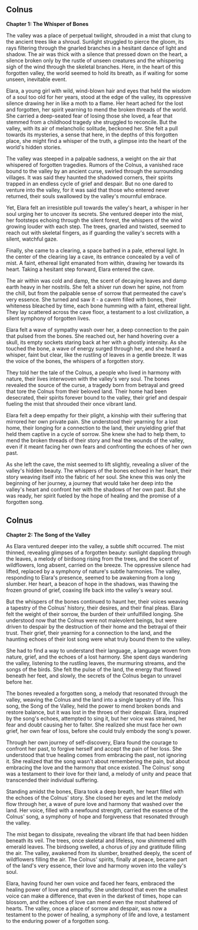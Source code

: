 ## Colnus

**Chapter 1: The Whisper of Bones**

The valley was a place of perpetual twilight, shrouded in a mist that clung to the ancient trees like a shroud.  Sunlight struggled to pierce the gloom, its rays filtering through the gnarled branches in a hesitant dance of light and shadow.  The air was thick with a silence that pressed down on the heart, a silence broken only by the rustle of unseen creatures and the whispering sigh of the wind through the skeletal branches.  Here, in the heart of this forgotten valley, the world seemed to hold its breath, as if waiting for some unseen, inevitable event.

Elara, a young girl with wild, wind-blown hair and eyes that held the wisdom of a soul too old for her years, stood at the edge of the valley, its oppressive silence drawing her in like a moth to a flame.  Her heart ached for the lost and forgotten, her spirit yearning to mend the broken threads of the world.  She carried a deep-seated fear of losing those she loved, a fear that stemmed from a childhood tragedy she struggled to reconcile.  But the valley, with its air of melancholic solitude, beckoned her.  She felt a pull towards its mysteries, a sense that here, in the depths of this forgotten place, she might find a whisper of the truth, a glimpse into the heart of the world's hidden stories.

The valley was steeped in a palpable sadness, a weight on the air that whispered of forgotten tragedies.  Rumors of the Colnus, a vanished race bound to the valley by an ancient curse, swirled through the surrounding villages.  It was said they haunted the shadowed corners, their spirits trapped in an endless cycle of grief and despair.  But no one dared to venture into the valley, for it was said that those who entered never returned, their souls swallowed by the valley's mournful embrace. 

Yet, Elara felt an irresistible pull towards the valley's heart, a whisper in her soul urging her to uncover its secrets.  She ventured deeper into the mist, her footsteps echoing through the silent forest, the whispers of the wind growing louder with each step.  The trees, gnarled and twisted, seemed to reach out with skeletal fingers, as if guarding the valley's secrets with a silent, watchful gaze.

Finally, she came to a clearing, a space bathed in a pale, ethereal light.  In the center of the clearing lay a cave, its entrance concealed by a veil of mist.  A faint, ethereal light emanated from within, drawing her towards its heart.  Taking a hesitant step forward, Elara entered the cave. 

The air within was cold and damp, the scent of decaying leaves and damp earth heavy in her nostrils.  She felt a shiver run down her spine, not from the chill, but from the palpable sense of sorrow that permeated the cave's very essence.  She turned and saw it - a cavern filled with bones, their whiteness bleached by time, each bone humming with a faint, ethereal light.  They lay scattered across the cave floor, a testament to a lost civilization, a silent symphony of forgotten lives. 

Elara felt a wave of sympathy wash over her, a deep connection to the pain that pulsed from the bones.  She reached out, her hand hovering over a skull, its empty sockets staring back at her with a ghostly intensity.  As she touched the bone, a wave of energy surged through her, and she heard a whisper, faint but clear, like the rustling of leaves in a gentle breeze.  It was the voice of the bones, the whispers of a forgotten story. 

They told her the tale of the Colnus, a people who lived in harmony with nature, their lives interwoven with the valley's very soul.  The bones revealed the source of the curse, a tragedy born from betrayal and greed that tore the Colnus from their beloved land.  Their home had been desecrated, their spirits forever bound to the valley, their grief and despair fueling the mist that shrouded their once vibrant land. 

Elara felt a deep empathy for their plight, a kinship with their suffering that mirrored her own private pain.  She understood their yearning for a lost home, their longing for a connection to the land, their unyielding grief that held them captive in a cycle of sorrow.  She knew she had to help them, to mend the broken threads of their story and heal the wounds of the valley, even if it meant facing her own fears and confronting the echoes of her own past.

As she left the cave, the mist seemed to lift slightly, revealing a sliver of the valley's hidden beauty.  The whispers of the bones echoed in her heart, their story weaving itself into the fabric of her soul.  She knew this was only the beginning of her journey, a journey that would take her deep into the valley's heart and confront her with the shadows of her own past.  But she was ready, her spirit fueled by the hope of healing and the promise of a forgotten song. 


## Colnus

**Chapter 2: The Song of the Valley**

As Elara ventured deeper into the valley, a subtle shift occurred. The mist thinned, revealing glimpses of a forgotten beauty:  sunlight dappling through the leaves, a melody of birdsong rising from the trees, and the scent of wildflowers, long absent, carried on the breeze.  The oppressive silence had lifted, replaced by a symphony of nature's subtle harmonies.  The valley, responding to Elara's presence, seemed to be awakening from a long slumber.  Her heart, a beacon of hope in the shadows, was thawing the frozen ground of grief, coaxing life back into the valley's weary soul.

But the whispers of the bones continued to haunt her, their voices weaving a tapestry of the Colnus' history, their desires, and their final pleas.  Elara felt the weight of their sorrow, the burden of their unfulfilled longing.  She understood now that the Colnus were not malevolent beings, but were driven to despair by the destruction of their home and the betrayal of their trust.  Their grief, their yearning for a connection to the land, and the haunting echoes of their lost song were what truly bound them to the valley. 

She had to find a way to understand their language, a language woven from nature, grief, and the echoes of a lost harmony.  She spent days wandering the valley, listening to the rustling leaves, the murmuring streams, and the songs of the birds.  She felt the pulse of the land, the energy that flowed beneath her feet, and slowly, the secrets of the Colnus began to unravel before her. 

The bones revealed a forgotten song, a melody that resonated through the valley, weaving the Colnus and the land into a single tapestry of life.  This song, the Song of the Valley, held the power to mend broken bonds and restore balance, but it was lost in the throes of their despair.  Elara, inspired by the song's echoes, attempted to sing it, but her voice was strained, her fear and doubt causing her to falter.  She realized she must face her own grief, her own fear of loss, before she could truly embody the song's power. 

Through her own journey of self-discovery, Elara found the courage to confront her past, to forgive herself and accept the pain of her loss.  She understood that true healing comes from embracing the past, not ignoring it.  She realized that the song wasn't about remembering the pain, but about embracing the love and the harmony that once existed.  The Colnus' song was a testament to their love for their land, a melody of unity and peace that transcended their individual suffering. 

Standing amidst the bones, Elara took a deep breath, her heart filled with the echoes of the Colnus' story.  She closed her eyes and let the melody flow through her, a wave of pure love and harmony that washed over the land.  Her voice, filled with a newfound strength, carried the essence of the Colnus' song, a symphony of hope and forgiveness that resonated through the valley.

The mist began to dissipate, revealing the vibrant life that had been hidden beneath its veil.  The trees, once skeletal and lifeless, now shimmered with emerald leaves.  The birdsong swelled, a chorus of joy and gratitude filling the air.  The valley, awakened from its slumber, breathed deeply, the scent of wildflowers filling the air.  The Colnus' spirits, finally at peace, became part of the land's very essence, their love and harmony woven into the valley's soul.  

Elara, having found her own voice and faced her fears, embraced the healing power of love and empathy.  She understood that even the smallest voice can make a difference, that even in the darkest of times, hope can blossom, and the echoes of love can mend even the most shattered of hearts.  The valley, once a place of sorrow and despair, was now a testament to the power of healing, a symphony of life and love, a testament to the enduring power of a forgotten song. 
